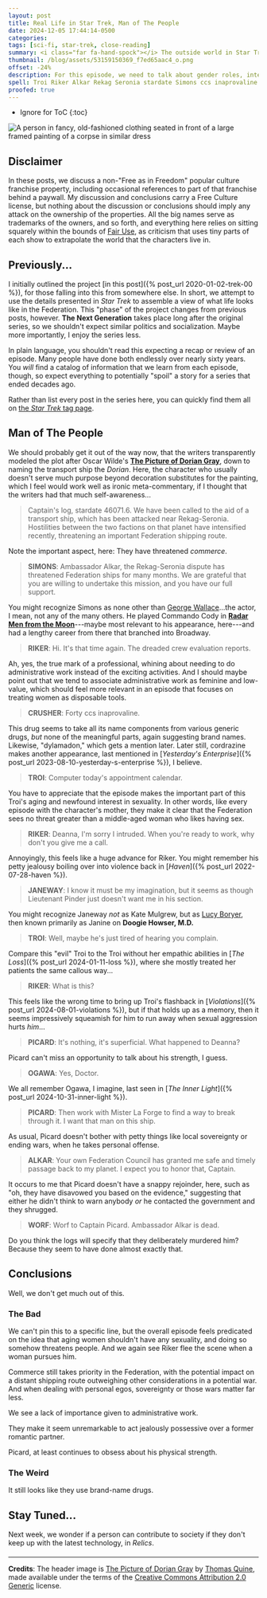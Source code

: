 ```yaml
---
layout: post
title: Real Life in Star Trek, Man of The People
date: 2024-12-05 17:44:14-0500
categories:
tags: [sci-fi, star-trek, close-reading]
summary: <i class="far fa-hand-spock"></i> The outside world in Star Trek
thumbnail: /blog/assets/53159150369_f7ed65aac4_o.png
offset: -24%
description: For this episode, we need to talk about gender roles, international priorities, the relative value of different kinds of work, and more.
spell: Troi Riker Alkar Rekag Seronia stardate Simons ccs inaprovaline dylamadon cordrazine Janeway Pinder Mulgrew Boryer Ogawa Worf
proofed: true
---
```


* Ignore for ToC
{:toc}

![A person in fancy, old-fashioned clothing seated in front of a large framed painting of a corpse in similar dress](/blog/assets/53159150369_f7ed65aac4_o.png "Why did they act so uncomfortable when I called the painting my mother...?")

## Disclaimer

In these posts, we discuss a non-"Free as in Freedom" popular culture franchise property, including occasional references to part of that franchise behind a paywall.  My discussion and conclusions carry a Free Culture license, but nothing about the discussion or conclusions should imply any attack on the ownership of the properties.  All the big names serve as trademarks of the owners, and so forth, and everything here relies on sitting squarely within the bounds of [Fair Use](https://en.wikipedia.org/wiki/Fair_use), as criticism that uses tiny parts of each show to extrapolate the world that the characters live in.

## Previously...

I initially outlined the project [in this post]({% post_url 2020-01-02-trek-00 %}), for those falling into this from somewhere else.  In short, we attempt to use the details presented in *Star Trek* to assemble a view of what life looks like in the Federation.  This "phase" of the project changes from previous posts, however.  **The Next Generation** takes place long after the original series, so we shouldn't expect similar politics and socialization.  Maybe more importantly, I enjoy the series less.

In plain language, you shouldn't read this expecting a recap or review of an episode.  Many people have done both endlessly over nearly sixty years.  You *will* find a catalog of information that we learn from each episode, though, so expect everything to potentially "spoil" a story for a series that ended decades ago.

Rather than list every post in the series here, you can quickly find them all on [the *Star Trek* tag page](/blog/tag/star-trek/).

## Man of The People

We should probably get it out of the way now, that the writers transparently modeled the plot after Oscar Wilde's [**The Picture of Dorian Gray**](https://en.wikipedia.org/wiki/The_Picture_of_Dorian_Gray), down to naming the transport ship the *Dorian*.  Here, the character who usually doesn't serve much purpose beyond decoration substitutes for the painting, which I feel would work well as ironic meta-commentary, if I thought that the writers had that much self-awareness...

 > Captain's log, stardate 46071.6. We have been called to the aid of a transport ship, which has been attacked near Rekag-Seronia. Hostilities between the two factions on that planet have intensified recently, threatening an important Federation shipping route.

Note the important aspect, here:  They have threatened *commerce*.

 > **SIMONS**: Ambassador Alkar, the Rekag-Seronia dispute has threatened Federation ships for many months. We are grateful that you are willing to undertake this mission, and you have our full support.

You might recognize Simons as none other than [George Wallace](https://en.wikipedia.org/wiki/George_D._Wallace)...the actor, I mean, not any of the many others.  He played Commando Cody in [**Radar Men from the Moon**](https://en.wikipedia.org/wiki/Radar_Men_from_the_Moon)---maybe most relevant to his appearance, here---and had a lengthy career from there that branched into Broadway.

 > **RIKER**: Hi. It's that time again. The dreaded crew evaluation reports.

Ah, yes, the true mark of a professional, whining about needing to do administrative work instead of the exciting activities.  And I should maybe point out that we tend to associate administrative work as feminine and low-value, which should feel more relevant in an episode that focuses on treating women as disposable tools.

 > **CRUSHER**: Forty ccs inaprovaline.

This drug seems to take all its name components from various generic drugs, *but* none of the meaningful parts, again suggesting brand names.  Likewise, "dylamadon," which gets a mention later.  Later still, cordrazine makes another appearance, last mentioned in [*Yesterday's Enterprise*]({% post_url 2023-08-10-yesterday-s-enterprise %}), I believe.

 > **TROI**: Computer today's appointment calendar.

You have to appreciate that the episode makes the important part of this Troi's aging and newfound interest in sexuality.  In other words, like every episode with the character's mother, they make it clear that the Federation sees no threat greater than a middle-aged woman who likes having sex.

 > **RIKER**: Deanna, I'm sorry I intruded. When you're ready to work, why don't you give me a call.

Annoyingly, this feels like a huge advance for Riker.  You might remember his petty jealousy boiling over into violence back in [*Haven*]({% post_url 2022-07-28-haven %}).

 > **JANEWAY**: I know it must be my imagination, but it seems as though Lieutenant Pinder just doesn't want me in his section.

You might recognize Janeway *not* as Kate Mulgrew, but as [Lucy Boryer](https://en.wikipedia.org/wiki/Lucy_Boryer), then known primarily as Janine on **Doogie Howser, M.D.**

 > **TROI**: Well, maybe he's just tired of hearing you complain.

Compare this "evil" Troi to the Troi without her empathic abilities in [*The Loss*]({% post_url 2024-01-11-loss %}), where she mostly treated her patients the same callous way...

 > **RIKER**: What is this?

This feels like the wrong time to bring up Troi's flashback in [*Violations*]({% post_url 2024-08-01-violations %}), but if that holds up as a memory, then it seems impressively squeamish for him to run away when sexual aggression hurts *him*...

 > **PICARD**: It's nothing, it's superficial. What happened to Deanna?

Picard can't miss an opportunity to talk about his strength, I guess.

 > **OGAWA**: Yes, Doctor.

We all remember Ogawa, I imagine, last seen in [*The Inner Light*]({% post_url 2024-10-31-inner-light %}).

 > **PICARD**: Then work with Mister La Forge to find a way to break through it. I want that man on this ship.

As usual, Picard doesn't bother with petty things like local sovereignty or ending wars, when he takes personal offense.

 > **ALKAR**: Your own Federation Council has granted me safe and timely passage back to my planet. I expect you to honor that, Captain.

It occurs to me that Picard doesn't have a snappy rejoinder, here, such as "oh, they have disavowed you based on the evidence," suggesting that either he didn't think to warn anybody *or* he contacted the government and they shrugged.

 > **WORF**: Worf to Captain Picard. Ambassador Alkar is dead.

Do you think the logs will specify that they deliberately murdered him?  Because they seem to have done almost exactly that.

## Conclusions

Well, we don't get much out of this.

### The Bad

We can't pin this to a specific line, but the overall episode feels predicated on the idea that aging women shouldn't have any sexuality, and doing so somehow threatens people.  And we again see Riker flee the scene when a woman pursues him.

Commerce still takes priority in the Federation, with the potential impact on a distant shipping route outweighing other considerations in a potential war.  And when dealing with personal egos, sovereignty or those wars matter far less.

We see a lack of importance given to administrative work.

They make it seem unremarkable to act jealously possessive over a former romantic partner.

Picard, at least continues to obsess about his physical strength.

### The Weird

It still looks like they use brand-name drugs.

## Stay Tuned...

Next week, we wonder if a person can contribute to society if they don't keep up with the latest technology, in *Relics*.

#### <i class="far fa-hand-spock"></i>

* * *

**Credits**: The header image is [The Picture of Dorian Gray](https://www.flickr.com/photos/91994044@N00/53159150369) by [Thomas Quine](https://www.flickr.com/photos/quinet/), made available under the terms of the [Creative Commons Attribution 2.0 Generic](https://creativecommons.org/licenses/by/2.0/) license.
